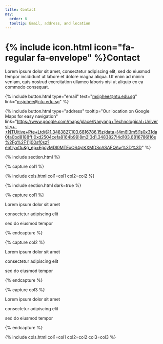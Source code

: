 ```yaml
---
title: Contact
nav:
  order: 6
  tooltip: Email, address, and location
---
```


# {% include icon.html icon="fa-regular fa-envelope" %}Contact

Lorem ipsum dolor sit amet, consectetur adipiscing elit, sed do eiusmod tempor
incididunt ut labore et dolore magna aliqua. Ut enim ad minim veniam, quis
nostrud exercitation ullamco laboris nisi ut aliquip ex ea commodo consequat.

{%
  include button.html
  type="email"
  text="msjphee@ntu.edu.sg"
  link="msjphee@ntu.edu.sg"
%}
<!--
{%
  include button.html
  type="phone"
  text="(555) 867-5309"
  link="+1-555-867-5309"
%}
-->
{%
  include button.html
  type="address"
  tooltip="Our location on Google Maps for easy navigation"
  link="https://www.google.com/maps/place/Nanyang+Technological+University+-+NTUitive+Pte+Ltd/@1.3483827,103.6816786,15z/data=!4m6!3m5!1s0x31da0fa0bd8188ff:0xd2504cefa8164b99!8m2!3d1.3483827!4d103.6816786!16s%2Fg%2F11j00sf0sz?entry=ttu&g_ep=EgoyMDI0MTExOS4yIKXMDSoASAFQAw%3D%3D"
%}


{% include section.html %}


{% capture col1 %}


{% include cols.html col1=col1 col2=col2 %}


{% include section.html dark=true %}


{% capture col1 %}

Lorem ipsum dolor sit amet  

consectetur adipiscing elit  

sed do eiusmod tempor

{% endcapture %}


{% capture col2 %}

Lorem ipsum dolor sit amet  

consectetur adipiscing elit  

sed do eiusmod tempor

{% endcapture %}


{% capture col3 %}

Lorem ipsum dolor sit amet  

consectetur adipiscing elit  

sed do eiusmod tempor

{% endcapture %}


{% include cols.html col1=col1 col2=col2 col3=col3 %}
